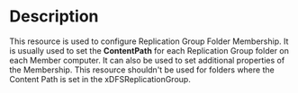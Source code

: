 # Description

This resource is used to configure Replication Group Folder Membership. It is
usually used to set the **ContentPath** for each Replication Group folder on each
Member computer. It can also be used to set additional properties of the Membership.
This resource shouldn't be used for folders where the Content Path is set in the
xDFSReplicationGroup.
